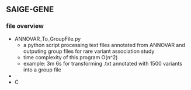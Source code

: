 ## SAIGE-GENE

### file overview
- ANNOVAR_To_GroupFile.py
  * a python script processing text files annotated from ANNOVAR and outputing group files for rare variant association study
  * time complexity of this program O(n^2)
  * example: 3m 6s for transforming .txt annotated with 1500 variants into a group file
- 
- C
